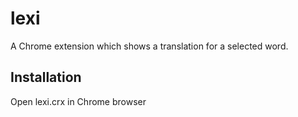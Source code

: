 lexi
====

A Chrome extension which shows a translation for a selected word.

## Installation

Open lexi.crx in Chrome browser
